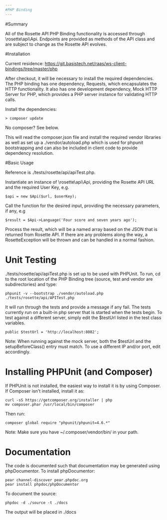 ```yaml
---
#PHP Binding
---
```

#Summary

All of the Rosette API PHP Binding functionality is accessed through \rosette\api\Api.  Endpoints are provided as methods of the API class and are subject to change as the Rosette API evolves.

#Installation

Current residence: https://git.basistech.net/raas/ws-client-bindings/tree/master/php

After checkout, it will be necessary to install the required dependencies.  The PHP binding has one dependency, Requests, which encapsulates the HTTP functionality.  It also has one development dependency, Mock HTTP Server for PHP, which provides a PHP server instance for validating HTTP calls.

Install the dependencies:
```
> composer update
```
No composer?  See below.

This will read the composer.json file and install the required vendor libraries as well as set up a ./vendor/autoload.php which is used for phpunit bootstrapping and can also be included in client code to provide dependency resolution.

#Basic Usage

Reference is ./tests/rosette/api/apiTest.php.


Instantiate an instance of \rosette\api\Api, providing the Rosette API URL and the required User Key, e.g.
```
$api = new $Api($url, $userKey);
```
Call the function for the desired input, providing the necessary parameters, if any, e.g
```
$result = $Api->Language('Four score and seven years ago');
```
Process the result, which will be a named array based on the JSON that is returned from Rosette API.  If there are any problems along the way, a RosetteException will be thrown and can be handled in a normal fashion.
# Unit Testing
./tests/rosette/api/apiTest.php is set up to be used with PHPUnit.  To run, cd to the root location of the PHP Binding tree (source, test and vendor are subdirectories) and type:
```
phpunit -v --bootstrap ./vendor/autoload.php ./tests/rosette/api/APITest.php
```
It will run through the tests and provide a message if any fail.  The tests currently run on a built-in php server that is started when the tests begin.  To test against a different server, simply edit the $testUrl listed in the test class variables.
```
public $testUrl = 'http://localhost:8082';
```
Note: When running against the mock server, both the $testUrl and the setupBeforeClass() entry must match.  To use a different IP and/or port, edit accordingly.
# Installing PHPUnit (and Composer)
If PHPUnit is not installed, the easiest way to install it is by using Composer.  If Composer isn't installed, install it as:
```
curl -sS https://getcomposer.org/installer | php
mv composer.phar /usr/local/bin/composer
```
Then run:
```
composer global require "phpunit/phpunit=4.6.*"
```
Note: Make sure you have ~/.composer/vendor/bin/ in your path.
# Documentation
The code is documented such that documentation may be generated using phpDocumentor.  To install phpDocumentor:
```
pear channel-discover pear.phpdoc.org
pear install phpdoc/phpDocumentor
```
To document the source:
```
phpdoc -d ./source -t ./docs
```
The output will be placed in ./docs
